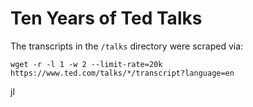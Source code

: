 # Ten Years of Ted Talks

The transcripts in the `/talks` directory were scraped via: 

    wget -r -l 1 -w 2 --limit-rate=20k https://www.ted.com/talks/*/transcript?language=en

jl
